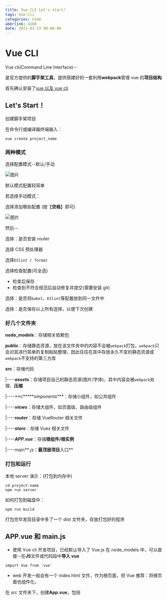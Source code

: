 ```yaml
---
title: Vue CLI Let's start!
tags: Vue-Cli
categories: Code
abbrlink: 4168
date: 2021-03-23 00:00:00
---
```



# Vue CLI

Vue cli(Command Line Interface)--

是官方提供的**脚手架工具**，提供搭建好的一套利用**webpack**管理 vue 的**项目结构**
<!-- more -->

首先确认安装了[vue 以及 vue cli](https://cli.vuejs.org/zh/guide/installation.html?fileGuid=cKVPjg6ggwVTjD8X)

## Let's Start！

创建脚手架项目

在命令行或编译器终端输入：

```plain
vue create project_name
```

### 两种模式

选择配置模式--默认/手动

![图片](https://uploader.shimo.im/f/IByU0wkFln1VeGUG.png!thumbnail?fileGuid=cKVPjg6ggwVTjD8X)

默认模式配置较简单

若选择手动模式：

选择添加哪些配置 (按【**空格**】即可)

![图片](https://uploader.shimo.im/f/B62ZZqNToDtDGq3U.png!thumbnail?fileGuid=cKVPjg6ggwVTjD8X)

然后--

选择：是否安装 router

选择 CSS 预处理器

选择`ESlint / format`

选择检查配置(可全选)

- 检查后保存
- 检查到不符合规范后自动修复并提交(需要安装 git)

选择：是否将`babel`、`ESlint`等配置放到同一文件中

选择：是否保存以上所有选择，以便下次创建

### 好几个文件夹

**node_models**：存储相关依赖包

**public**：存储静态资源，放在该文件夹中的内容不会被`webpack`打包，`webpack`只会对其进行简单的复制粘贴整理，因此往往在其中存放永久不变的静态资源或`webpack`不支持的第三方库

**src**：存储代码

|----**_assets_**：存储项目自己的静态资源(图片/字体)，其中内容会被`webpack`处理、**压缩**

|----**c\*\*\***omponents\*\*\*：存储小组件，如公共组件

|----**_views_**：存储大组件，如页面级、路由级组件

|----**_router_**：存储 VueRouter 相关文件

|----**_store_**：存储 Vuex 相关文件

|----**_APP.vue_**：存储**根组件/根实例**

|----main**_.js_**：最顶层项目**入口**

### **打包和运行**

本地 server 演示：(打包到内存中)

```plain
cd project-name
npm run server
```

如何打包到磁盘中：

```plain
npm run build
```

打包完毕发现目录中多了一个 dist 文件夹，存放打包好的程序

## APP.vue 和 main.js

- 使用 Vue cli 开发项目，已经默认导入了 Vue.js 在 node_models 中，可以直接--在**JS**文件或代码段中**导入 vue**

```plain
import Vue from 'vue'
```

- web 开发一般会有一个 index.html 文件，作为根页面，但 Vue 推荐：将根页面也组件化，

在 src 文件夹下，创建**App.vue**，包括<template>、<script>、<style>三部分

```xml
<template> //结构
  <div id="#app"></div>
</template>
<script> //业务
  export default{
    name: "App"
  }
</script>
<style scoped> //样式,默认其中样式为全局样式，设置scoped属性使其只应用于当前组件

</style>
```

然后在**main.js**中导入该组件

```javascript
import Vue from 'vue'
import App from './App.vue'
new Vue({
  el: "#app"
  render: c => c(App) //使用render函数将传入的APP组件替换#App区域
})
```

- 创建实例对象但没有使用，eslint 可能会报错

在实例上方插入一行

```plain
/*eslint-disable no-new */
```

## 在 Vue cli 中使用 Vuex

在 store 文件夹中创建.js 文件

### 导入 Vuex

```javascript
import Vue from "vue"; //在导入vuex前需要先导入vue
import Vuex from "vuex";
```

### 创建 Vuex 对象

```javascript
import Vue from "vue";
import Vuex from "vuex";
Vue.use(Vuex); //必须使用vue的use方法引用插件，否则报错
const store = new Vuex.Store({
  state: {
    //state相当于data，用于保存数据/状态
    name: "hello",
  },
});
```

### 暴露该对象

```javascript
const store = new Vuex.Store({
  state: {
    //state相当于data，用于保存数据/状态
    name: "hello",
  },
});
export default store;
```

### 在使用它的 main.js 文件导入它

```javascript
import store from "store文件夹下的定义该对象的js文件相对路径";
```

### 将 store 对象绑定到实例

```javascript
new Vue({
  el: "#app",
  store, //将store对象绑定到实例
  render: (c) => c(App),
});
```

- 在 Vue cli 中使用 Router 等插件同理，需要导入插件，Vue.use()，然后按部就班配置，最后将 store 或 router 对象暴露出去，以供在其他需要的地方导入它了，然后使用
- Router，还需要导入想要配置路由的各**组件**

## 修改 webpack 配置

cli 默认配置好了 webpack，但有时候我们需要增加一些插件，或重命名输出的文件夹。

我们需要**修改 webpack 配置**

详见：[配置参考](https://cli.vuejs.org/zh/config/#vue-config-js?fileGuid=cKVPjg6ggwVTjD8X)

其中详细解释了 vue cli 对 webpack 的封装的各属性

**方法：**

创建`vue.config.js`文件，通过在其中设置`configureWebpack`属性来新增`webpack`设置

```javascript
module.exports={
  outputDir: 'bundle',
  configureWebpack:{   //在该对象中编写原生配置
    plugins: [
      new webpack.BinnerPlugin:{
        binner: "crushdada"    //指定授权信息
      }
    ]
  }
}
```
